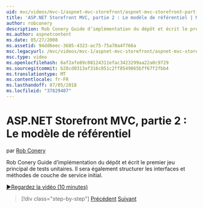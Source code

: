 ```yaml
---
uid: mvc/videos/mvc-1/aspnet-mvc-storefront/aspnet-mvc-storefront-part-2-the-repository-pattern
title: 'ASP.NET Storefront MVC, partie 2 : Le modèle de référentiel | Microsoft Docs'
author: robconery
description: Rob Conery Guide d’implémentation du dépôt et écrit le premier jeu principal de tests unitaires. Il sera également structure de la méthode de couche de service initial...
ms.author: aspnetcontent
ms.date: 05/27/2008
ms.assetid: 94dd6eec-3685-4323-ac75-75a70a4f766a
msc.legacyurl: /mvc/videos/mvc-1/aspnet-mvc-storefront/aspnet-mvc-storefront-part-2-the-repository-pattern
msc.type: video
ms.openlocfilehash: 6af2afe89c08124311efac3423299aa22a0c9729
ms.sourcegitcommit: b28cd0313af316c051c2ff8549865bff67f2fbb4
ms.translationtype: MT
ms.contentlocale: fr-FR
ms.lasthandoff: 07/05/2018
ms.locfileid: "37829407"
---
```

<a name="aspnet-mvc-storefront-part-2-the-repository-pattern"></a>ASP.NET Storefront MVC, partie 2 : Le modèle de référentiel
====================
par [Rob Conery](https://github.com/robconery)

Rob Conery Guide d’implémentation du dépôt et écrit le premier jeu principal de tests unitaires. Il sera également structurer les interfaces et méthodes de couche de service initial.

[&#9654;Regardez la vidéo (10 minutes)](https://channel9.msdn.com/Blogs/ASP-NET-Site-Videos/aspnet-mvc-storefront-part-2-the-repository-pattern)

> [!div class="step-by-step"]
> [Précédent](aspnet-mvc-storefront-part-1-architectural-discussion-and-overview.md)
> [Suivant](aspnet-mvc-storefront-part-3-pipes-and-filters.md)
